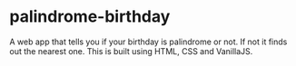# palindrome-birthday
A web app that tells you if your birthday is palindrome or not. If not it finds out the nearest one.
This is built using HTML, CSS and VanillaJS. 
